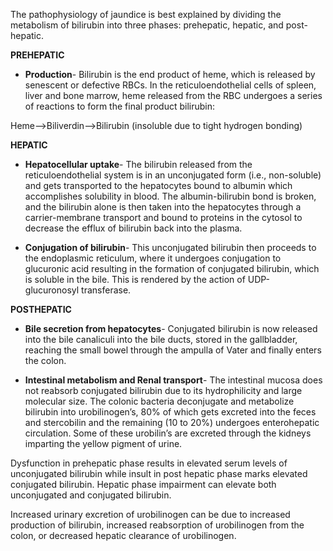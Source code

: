 The pathophysiology of jaundice is best explained by dividing the metabolism of bilirubin into three phases: prehepatic, hepatic, and post-hepatic.

**PREHEPATIC**

- **Production**- Bilirubin is the end product of heme, which is released by senescent or defective RBCs. In the reticuloendothelial cells of spleen, liver and bone marrow, heme released from the RBC undergoes a series of reactions to form the final product bilirubin:

Heme-->Biliverdin-->Bilirubin (insoluble due to tight hydrogen bonding)

**HEPATIC**

- **Hepatocellular uptake**- The bilirubin released from the reticuloendothelial system is in an unconjugated form (i.e., non-soluble) and gets transported to the hepatocytes bound to albumin which accomplishes solubility in blood. The albumin-bilirubin bond is broken, and the bilirubin alone is then taken into the hepatocytes through a carrier-membrane transport and bound to proteins in the cytosol to decrease the efflux of bilirubin back into the plasma.

- **Conjugation of bilirubin**- This unconjugated bilirubin then proceeds to the endoplasmic reticulum, where it undergoes conjugation to glucuronic acid resulting in the formation of conjugated bilirubin, which is soluble in the bile. This is rendered by the action of UDP-glucuronosyl transferase.

**POSTHEPATIC**

- **Bile secretion from hepatocytes**- Conjugated bilirubin is now released into the bile canaliculi into the bile ducts, stored in the gallbladder, reaching the small bowel through the ampulla of Vater and finally enters the colon.

- **Intestinal metabolism and Renal transport**- The intestinal mucosa does not reabsorb conjugated bilirubin due to its hydrophilicity and large molecular size. The colonic bacteria deconjugate and metabolize bilirubin into urobilinogen’s, 80% of which gets excreted into the feces and stercobilin and the remaining (10 to 20%) undergoes enterohepatic circulation. Some of these urobilin’s are excreted through the kidneys imparting the yellow pigment of urine.

Dysfunction in prehepatic phase results in elevated serum levels of unconjugated bilirubin while insult in post hepatic phase marks elevated conjugated bilirubin. Hepatic phase impairment can elevate both unconjugated and conjugated bilirubin.

Increased urinary excretion of urobilinogen can be due to increased production of bilirubin, increased reabsorption of urobilinogen from the colon, or decreased hepatic clearance of urobilinogen.